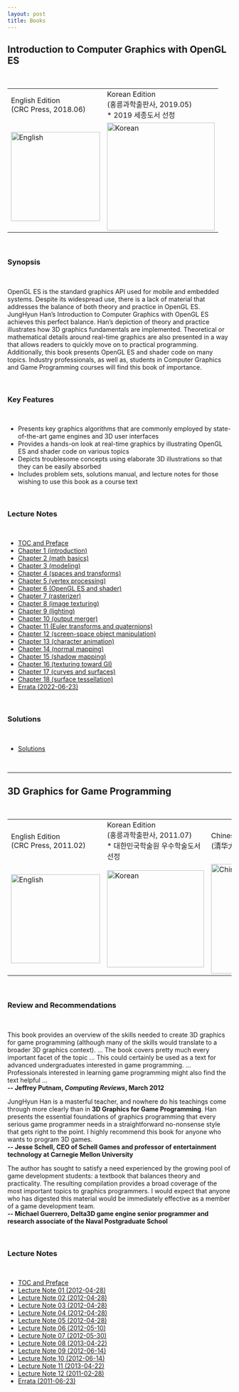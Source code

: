 ```yaml
---
layout: post
title: Books
---
```


<div id="contents">
			<h2>Introduction to Computer Graphics with OpenGL ES</h2>
            <br>
			<table width="300" cellspacing="0" cellpadding="10" border="0">
				<tbody><tr>
					<td>English Edition<br>(CRC Press, 2018.06)</td>
					<td>Korean Edition<br>(홍릉과학출판사, 2019.05)<br>* 2019 세종도서 선정</td>
				</tr>
				<tr>
					<td><img src="/books/covers/2/eng.jpg" width="200" alt="English"></td>
					<td><img src="/books/covers/2/kor.jpg" width="242" alt="Korean"></td>
				</tr>
			</tbody></table>
            <br>
			<h3>Synopsis</h3>
            <br>
			<p>
				OpenGL ES is the standard graphics API used for mobile and embedded systems. Despite its widespread use, there is a lack of material that addresses the balance of both theory and practice in OpenGL ES. JungHyun Han’s Introduction to Computer Graphics with OpenGL ES achieves this perfect balance. Han’s depiction of theory and practice illustrates how 3D graphics fundamentals are implemented. Theoretical or mathematical details around real-time graphics are also presented in a way that allows readers to quickly move on to practical programming. Additionally, this book presents OpenGL ES and shader code on many topics. Industry professionals, as well as, students in Computer Graphics and Game Programming courses will find this book of importance.
			</p>
            <br>
			<h3>Key Features</h3>
            <br>
			<ul>
				<li>
					Presents key graphics algorithms that are commonly employed by state-of-the-art
					game engines and 3D user interfaces
				</li>
				<li>
					Provides a hands-on look at real-time graphics by illustrating OpenGL ES and
					shader code on various topics
				</li>
				<li>
					Depicts troublesome concepts using elaborate 3D illustrations so that they can
					be easily absorbed
				</li>
				<li>
					Includes problem sets, solutions manual, and lecture notes for those wishing to
					use this book as a course text
				</li>
			</ul>
            <br>
			<h3>Lecture Notes</h3>
            <br>
			<ul>
				<li><a href="/books/notes/2/TOC and preface.pdf">TOC and Preface</a></li>
				<!--<li><a href="/books/notes/2/chapter 1 (introduction).ppt">Chapter 1 (introduction)</a></li>-->
				<li><a href="https://drive.google.com/uc?id=1zr-CgUA7lJEzCN79ICY4x0GMRdZK8osS&authuser=3&export=download">Chapter 1 (introduction)</a></li>
				<!--<li><a href="/books/notes/2/chapter 2 (math basics).ppt">Chapter 2 (math basics)</a></li>-->
				<li><a href="https://drive.google.com/uc?id=1eUFQorP_yj9gHBza36Go15rrQ1UOKRJx&authuser=3&export=download">Chapter 2 (math basics)</a></li>
				<!--<li><a href="/books/notes/2/chapter 3 (modeling).ppt">Chapter 3 (modeling)</a></li>-->
				<li><a href="https://drive.google.com/uc?id=1i-PMoSY9FoLF0ywx_b52K1vDZ7XyyqTx&authuser=3&export=download">Chapter 3 (modeling)</a></li>
				<li><a href="/books/notes/2/chapter 4 (spaces and transforms).ppt">Chapter 4 (spaces and transforms)</a></li>
				<li><a href="/books/notes/2/chapter 5 (vertex processing).ppt">Chapter 5 (vertex processing)</a></li>
				<li><a href="/books/notes/2/chapter 6 (OpenGL ES and shader).ppt">Chapter 6 (OpenGL ES and shader)</a></li>
				<li><a href="/books/notes/2/chapter 7 (rasterizer).ppt">Chapter 7 (rasterizer)</a></li>
				<li><a href="/books/notes/2/chapter 8 (image texturing).ppt">Chapter 8 (image texturing)</a></li>
				<li><a href="/books/notes/2/chapter 9 (lighting).ppt">Chapter 9 (lighting)</a></li>
				<li><a href="/books/notes/2/chapter 10 (output merger).ppt">Chapter 10 (output merger)</a></li>
				<li><a href="/books/notes/2/chapter 11 (Euler transforms and quaternions).ppt">Chapter 11 (Euler transforms and quaternions)</a></li>
				<li><a href="/books/notes/2/chapter 12 (screen-space object manipulation).ppt">Chapter 12 (screen-space object manipulation)</a></li>
				<li><a href="/books/notes/2/chapter 13 (character animation).ppt">Chapter 13 (character animation)</a></li>
				<li><a href="/books/notes/2/chapter 14 (normal mapping).ppt">Chapter 14 (normal mapping)</a></li>
				<li><a href="/books/notes/2/chapter 15 (shadow mapping).ppt">Chapter 15 (shadow mapping)</a></li>
				<li><a href="/books/notes/2/chapter 16 (texturing toward GI).ppt">Chapter 16 (texturing toward GI)</a></li>
				<li><a href="/books/notes/2/chapter 17 (curves and surfaces).ppt">Chapter 17 (curves and surfaces)</a></li>
				<li><a href="/books/notes/2/chapter 18 (surface tessellation).ppt">Chapter 18 (surface tessellation)</a></li>
				<li><a href="/books/notes/2/errata.jpg">Errata (2022-06-23)</a></li>
			</ul>
            <br>
			<h3>Solutions</h3>
			<br>
			<ul>
				<li><a href="/books/solutions.pdf">Solutions</a></li>
			</ul>
			<br>
			<hr>
			<h2>3D Graphics for Game Programming</h2>
            <br>
			<table width="900" cellspacing="0" cellpadding="10" border="0">
				<tbody><tr>
					<td>English Edition<br>(CRC Press, 2011.02)</td>
					<td>Korean Edition<br>(홍릉과학출판사, 2011.07)<br>* 대한민국학술원 우수학술도서 선정</td>
					<td>Chinese Edition<br>(清华大学出版社, 2013.01)</td>
				</tr>
				<tr>
					<td><img src="/books/covers/1/eng.jpg" width="200" alt="English"></td>
					<td><img src="/books/covers/1/kor.jpg" width="218" alt="Korean"></td>
					<td><img src="/books/covers/1/chi.jpg" width="246" alt="Chinese"></td>
				</tr>
			</tbody></table>
			<br>
			<h3>Review and Recommendations</h3>
            <br>
			<p>
				This book provides an overview of the skills needed to create 3D
				graphics for game programming (although many of the skills would
				translate to a broader 3D graphics context). ... The book covers
				pretty much every important facet of the topic ... This could
				certainly be used as a text for advanced undergraduates interested in
				game programming. ...	Professionals interested in learning game
				programming might also find the text helpful ...
				<br>
				<b>-- Jeffrey Putnam, <i>Computing Reviews</i>, March 2012</b>
			</p>
			<p>
				JungHyun Han is a masterful teacher, and nowhere do his teachings
				come through more clearly than in <b>3D Graphics for Game
				Programming</b>. Han presents the essential foundations of graphics
				programming that every serious game programmer needs in a
				straightforward no-nonsense style that gets right to the point. I
				highly recommend this book for anyone who wants to program 3D
				games. 
				<br>
				<b>-- Jesse Schell, CEO of Schell Games and professor of entertainment technology at Carnegie Mellon University</b>
			</p>
			<p>
				The author has sought to satisfy a need experienced by the growing
				pool of game development students: a textbook that balances theory and
				practicality. The resulting compilation provides a broad coverage of
				the most important topics to graphics programmers. I would expect that
				anyone who has digested this material would be immediately effective
				as a member of a game development team. 
				<br>
				<b>-- Michael Guerrero, Delta3D game engine senior programmer and research associate of the Naval Postgraduate School</b>
			</p>
            <br>
			<h3>Lecture Notes</h3>
            <br>
			<ul>
				<li><a href="/books/notes/1/toc_and_preface.pdf">TOC and Preface</a></li>
				<li><a href="/books/notes/1/chapter1.ppt">Lecture Note 01 (2012-04-28)</a></li>
				<li><a href="/books/notes/1/chapter2.ppt">Lecture Note 02 (2012-04-28)</a></li>
				<li><a href="/books/notes/1/chapter3.ppt">Lecture Note 03 (2012-04-28)</a></li>
				<li><a href="/books/notes/1/chapter4.ppt">Lecture Note 04 (2012-04-28)</a></li>
				<li><a href="/books/notes/1/chapter5.ppt">Lecture Note 05 (2012-04-28)</a></li>
				<li><a href="/books/notes/1/chapter6.ppt">Lecture Note 06 (2012-05-10)</a></li>
				<li><a href="/books/notes/1/chapter7.zip">Lecture Note 07 (2012-05-30)</a></li>
				<li><a href="/books/notes/1/chapter8.ppt">Lecture Note 08 (2013-04-22)</a></li>
				<li><a href="/books/notes/1/chapter9.ppt">Lecture Note 09 (2012-06-14)</a></li>
				<li><a href="/books/notes/1/chapter10.ppt">Lecture Note 10 (2012-06-14)</a></li>
				<li><a href="/books/notes/1/chapter11.ppt">Lecture Note 11 (2013-04-22)</a></li>
				<li><a href="/books/notes/1/chapter12.ppt">Lecture Note 12 (2011-02-28)</a></li>
				<li><a href="/books/notes/1/errata.pdf">Errata (2011-06-23)</a></li>
			</ul>
		</div>
